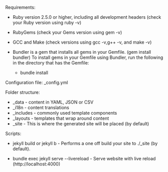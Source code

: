 Requirements:
  - Ruby version 2.5.0 or higher, including all development headers (check your Ruby version using ruby -v)
  - RubyGems (check your Gems version using gem -v)
  - GCC and Make (check versions using gcc -v,g++ -v, and make -v)
  
  - Bundler is a gem that installs all gems in your Gemfile. (gem install bundler)
    To install gems in your Gemfile using Bundler, run the following in the directory that has the Gemfile:
    - bundle install

Configuration file: _config.yml

Folder structure:
  - _data - content in YAML, JSON or CSV
  - _i18n - content translations
  - _includes - commonly used template components
  - _layouts - templates that wrap around content
  - _site - This is where the generated site will be placed (by default)


Scripts:
  - jekyll build or jekyll b - Performs a one off build your site to ./_site (by default).

  - bundle exec jekyll serve --livereload - Serve website with live reload (http://localhost:4000)